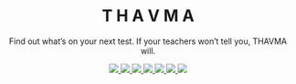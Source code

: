 <h1 align='center'>T  H  A  V  M  A</h1>
<p align='center'>Find out what’s on your next test. If your teachers won’t tell you, THAVMA will.</p>
<p align='center'>
  <a aria-label='Release version' href='https://github.com/thavmaclub/thavma/releases'>
    <img src='https://img.shields.io/github/v/release/thavmaclub/thavma?style=flat-square&labelColor=000000'>
  </a>
  <a aria-label='Website status' href='https://thavma.club'>
    <img src='https://img.shields.io/website?down_color=lightgrey&down_message=down&up_color=brightgreen&up_message=up&url=https%3A%2F%2Fthavma.club&style=flat-square&labelColor=000000'>
  </a>
  <a aria-label='Build status' href='https://github.com/thavmaclub/thavma/actions'>
    <img src='https://img.shields.io/github/workflow/status/thavmaclub/thavma/Build?style=flat-square&labelColor=000000'>
  </a>
  <a aria-label='Maintainability' href='https://codeclimate.com/github/thavmaclub/thavma'>
    <img src='https://img.shields.io/codeclimate/maintainability/thavmaclub/thavma?style=flat-square&labelColor=000000'>
  </a>
  <a aria-label='Integration tests' href='https://dashboard.cypress.io/projects/fkgrv3/runs'>
    <img src='https://img.shields.io/endpoint?url=https://dashboard.cypress.io/badge/simple/fkgrv3&style=flat-square&labelColor=000000'>
  </a>
  <a aria-label='Coverage status' href='https://codecov.io/gh/thavmaclub/thavma'>
    <img src='https://img.shields.io/codecov/c/gh/thavmaclub/thavma?style=flat-square&labelColor=000000'>
  </a>
  <a aria-label='Dependencies' href='https://libraries.io/github/thavmaclub/thavma'>
    <img src='https://img.shields.io/librariesio/github/thavmaclub/thavma?style=flat-square&labelColor=000000'>
  </a>
</p>
